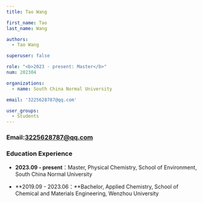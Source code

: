 ```yaml
---
title: Tao Wang

first_name: Tao
last_name: Wang

authors:
  - Tao Wang

superuser: false

role: "<b>2023 - present: Master</b>"
num: 202304

organizations:
  - name: South China Normal University

email: '3225628787@qq.com'

user_groups:
  - Students
---
```

### Email:<3225628787@qq.com>

### Education Experience

- **2023.09 - present**：Master, Physical Chemistry, School of Environment, South China Normal University

- **2019.09 - 2023.06：**Bachelor, Applied Chemistry, School of Chemical and Materials Engineering, Wenzhou University
